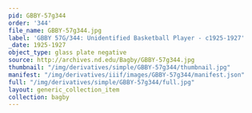 ```yaml
---
pid: GBBY-57g344
order: '344'
file_name: GBBY-57g344.jpg
label: 'GBBY 57G/344: Unidentified Basketball Player - c1925-1927'
_date: 1925-1927
object_type: glass plate negative
source: http://archives.nd.edu/Bagby/GBBY-57g344.jpg
thumbnail: "/img/derivatives/simple/GBBY-57g344/thumbnail.jpg"
manifest: "/img/derivatives/iiif/images/GBBY-57g344/manifest.json"
full: "/img/derivatives/simple/GBBY-57g344/full.jpg"
layout: generic_collection_item
collection: bagby
---
```

